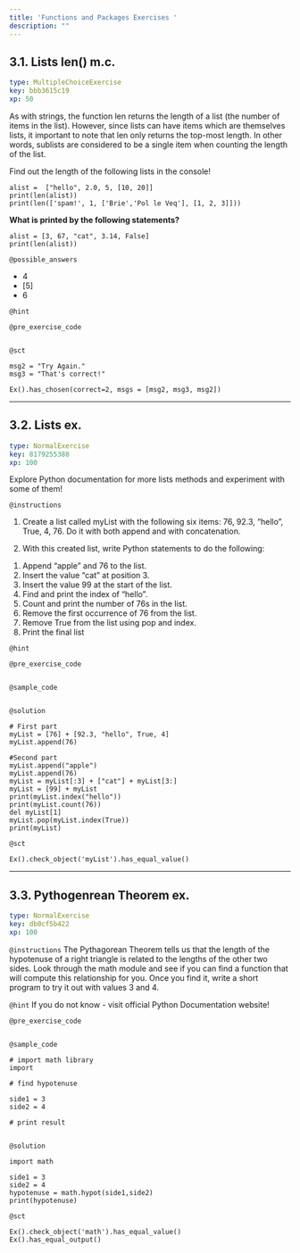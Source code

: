 ```yaml
---
title: 'Functions and Packages Exercises '
description: ""
---
```


## 3.1. Lists len() m.c.

```yaml
type: MultipleChoiceExercise
key: bbb3615c19
xp: 50
```

As with strings, the function len returns the length of a list (the number of items in the list). However, since lists can have items which are themselves lists, it important to note that len only returns the top-most length. In other words, sublists are considered to be a single item when counting the length of the list.

Find out the length of the following lists in the console!

```
alist =  ["hello", 2.0, 5, [10, 20]]
print(len(alist))
print(len(['spam!', 1, ['Brie','Pol le Veq'], [1, 2, 3]]))
```

**What is printed by the following statements?**
```
alist = [3, 67, "cat", 3.14, False]
print(len(alist))
```

`@possible_answers`
- 4
- [5]
- 6

`@hint`


`@pre_exercise_code`
```{python}

```

`@sct`
```{python}
msg2 = "Try Again."
msg3 = "That's correct!"

Ex().has_chosen(correct=2, msgs = [msg2, msg3, msg2])
```

---

## 3.2. Lists ex.

```yaml
type: NormalExercise
key: 8179255388
xp: 100
```

Explore Python documentation [](https://docs.python.org/3/tutorial/datastructures.html) for more lists methods and experiment with some of them!

`@instructions`
1) Create a list called myList with the following six items: 76, 92.3, “hello”, True, 4, 76. Do it with both append and with concatenation.

2) With this created list, write Python statements to do the following:

1. Append “apple” and 76 to the list.
2. Insert the value “cat” at position 3.
3. Insert the value 99 at the start of the list.
4. Find and print the index of “hello”.
5. Count and print the number of 76s in the list.
6. Remove the first occurrence of 76 from the list.
7. Remove True from the list using pop and index.
8. Print the final list

`@hint`


`@pre_exercise_code`
```{python}

```

`@sample_code`
```{python}

```

`@solution`
```{python}
# First part
myList = [76] + [92.3, "hello", True, 4]
myList.append(76)

#Second part
myList.append("apple")
myList.append(76)
myList = myList[:3] + ["cat"] + myList[3:]
myList = [99] + myList
print(myList.index("hello"))
print(myList.count(76))
del myList[1]
myList.pop(myList.index(True))
print(myList)
```

`@sct`
```{python}
Ex().check_object('myList').has_equal_value()
```

---

## 3.3. Pythogenrean Theorem ex.

```yaml
type: NormalExercise
key: db0cf5b422
xp: 100
```



`@instructions`
The Pythagorean Theorem tells us that the length of the hypotenuse of a right triangle is related to the lengths of the other two sides. Look through the math module and see if you can find a function that will compute this relationship for you. Once you find it, write a short program to try it out with values 3 and 4.

`@hint`
If you do not know - visit official Python Documentation website! [](https://docs.python.org/3/library/math.html)

`@pre_exercise_code`
```{python}

```

`@sample_code`
```{python}
# import math library
import 

# find hypotenuse

side1 = 3
side2 = 4

# print result


```

`@solution`
```{python}
import math

side1 = 3
side2 = 4
hypotenuse = math.hypot(side1,side2)
print(hypotenuse)
```

`@sct`
```{python}
Ex().check_object('math').has_equal_value()
Ex().has_equal_output()
```
